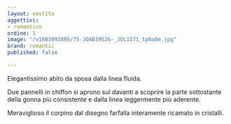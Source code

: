 ```yaml
---
layout: vestito
aggettivi:
- romantico
ordine: 1
image: "/v1603993895/75-JOAB19526-_JOL1571_tp0a0e.jpg"
brand: romantic
published: false

---
```

Elegantissimo abito da sposa dalla linea fluida.

Due pannelli in chiffon si aprono sul davanti a scoprire la parte sottostante della gonna più consistente e dalla linea leggermente più aderente.

Meraviglioso il corpino dal disegno farfalla interamente ricamato in cristalli.